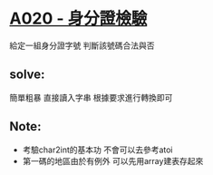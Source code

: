 # [A020 - 身分證檢驗](https://zerojudge.tw/ShowProblem?problemid=a020)

給定一組身分證字號 判斷該號碼合法與否

## solve:
簡單粗暴 直接讀入字串
根據要求進行轉換即可

## Note:
- 考驗char2int的基本功 不會可以去參考atoi
- 第一碼的地區由於有例外 可以先用array建表存起來